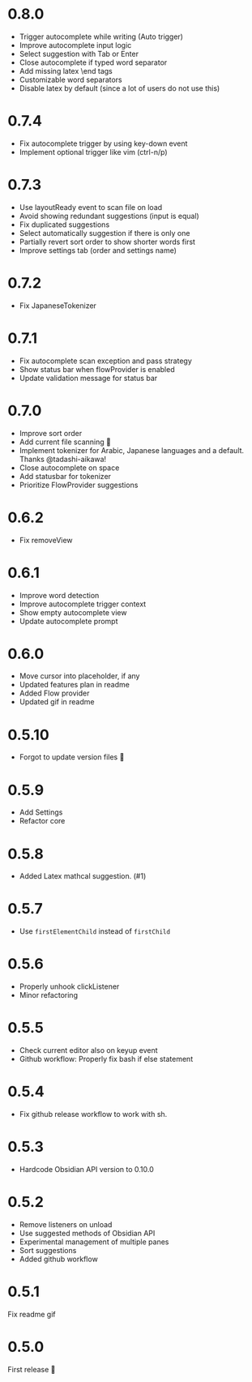 # 0.8.0
- Trigger autocomplete while writing (Auto trigger)
- Improve autocomplete input logic
- Select suggestion with Tab or Enter
- Close autocomplete if typed word separator
- Add missing latex \end tags
- Customizable word separators
- Disable latex by default (since a lot of users do not use this)

# 0.7.4
- Fix autocomplete trigger by using key-down event
- Implement optional trigger like vim (ctrl-n/p)

# 0.7.3
- Use layoutReady event to scan file on load
- Avoid showing redundant suggestions (input is equal)
- Fix duplicated suggestions
- Select automatically suggestion if there is only one
- Partially revert sort order to show shorter words first
- Improve settings tab (order and settings name)

# 0.7.2
- Fix JapaneseTokenizer

# 0.7.1
- Fix autocomplete scan exception and pass strategy
- Show status bar when flowProvider is enabled
- Update validation message for status bar

# 0.7.0
- Improve sort order
- Add current file scanning 🎉
- Implement tokenizer for Arabic, Japanese languages and a default. Thanks @tadashi-aikawa!
- Close autocomplete on space
- Add statusbar for tokenizer
- Prioritize FlowProvider suggestions

# 0.6.2
- Fix removeView

# 0.6.1
- Improve word detection
- Improve autocomplete trigger context
- Show empty autocomplete view
- Update autocomplete prompt

# 0.6.0
- Move cursor into placeholder, if any
- Updated features plan in readme
- Added Flow provider
- Updated gif in readme

# 0.5.10
- Forgot to update version files 🤦

# 0.5.9
- Add Settings
- Refactor core

# 0.5.8
- Added Latex mathcal suggestion. (#1)

# 0.5.7
- Use `firstElementChild` instead of `firstChild`

# 0.5.6
- Properly unhook clickListener
- Minor refactoring

# 0.5.5
- Check current editor also on keyup event
- Github workflow: Properly fix bash if else statement

# 0.5.4
- Fix github release workflow to work with sh.

# 0.5.3
- Hardcode Obsidian API version to 0.10.0

# 0.5.2
- Remove listeners on unload
- Use suggested methods of Obsidian API
- Experimental management of multiple panes
- Sort suggestions
- Added github workflow

# 0.5.1
Fix readme gif

# 0.5.0
First release 🎉
